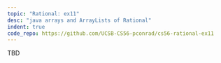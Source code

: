 ```yaml
---
topic: "Rational: ex11"
desc: "java arrays and ArrayLists of Rational"
indent: true
code_repo: https://github.com/UCSB-CS56-pconrad/cs56-rational-ex11
---
```


TBD
